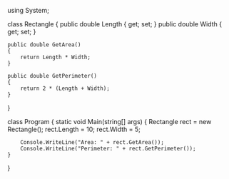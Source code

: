 using System;

class Rectangle
{
    public double Length { get; set; }
    public double Width { get; set; }

    public double GetArea()
    {
        return Length * Width;
    }

    public double GetPerimeter()
    {
        return 2 * (Length + Width);
    }
}

class Program
{
    static void Main(string[] args)
    {
        Rectangle rect = new Rectangle();
        rect.Length = 10;
        rect.Width = 5;

        Console.WriteLine("Area: " + rect.GetArea());
        Console.WriteLine("Perimeter: " + rect.GetPerimeter());
    }
}

